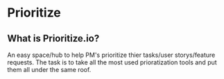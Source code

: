 # Prioritize

## What is Prioritize.io?
An easy space/hub to help PM's prioritize thier tasks/user storys/feature requests.
The task is to take all the most used prioratization tools and put them all under the same roof.

